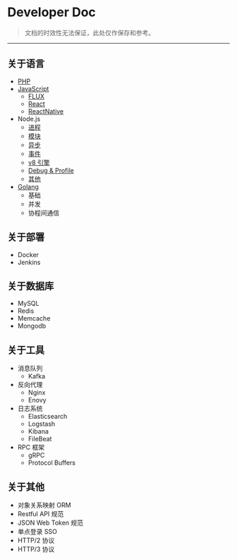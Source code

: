 Developer Doc
=========================

> 文档的时效性无法保证，此处仅作保存和参考。

---

## 关于语言

- [PHP](https://github.com/niklaus0823/doc/blob/master/doc/language/PHP.md)
- [JavaScript](https://github.com/niklaus0823/doc/blob/master/doc/language/JavaScript.md)
  - [FLUX](https://github.com/niklaus0823/doc/blob/master/doc/language/Js-FLUS.md)
  - [React](https://github.com/niklaus0823/doc/blob/master/doc/language/Js-React.md)
  - [ReactNative](https://github.com/niklaus0823/demo-react-native)
- Node.js
  - [进程](https://github.com/niklaus0823/doc/blob/master/doc/language/Node.js-Process.md)
  - [模块](https://github.com/niklaus0823/doc/blob/master/doc/language/Node.js-Module.md)
  - [异步](https://github.com/niklaus0823/doc/blob/master/doc/language/Node.js-Async.md)
  - [事件](https://github.com/niklaus0823/doc/blob/master/doc/language/Node.js-Event.md)
  - [v8 引擎](https://github.com/niklaus0823/doc/blob/master/doc/language/Node.js-v8.md)
  - [Debug & Profile](https://github.com/niklaus0823/doc/blob/master/doc/language/Node.js-Profile.md)
  - [其他](https://github.com/niklaus0823/doc/blob/master/doc/language/Node.js-Others.md)
- [Golang](https://github.com/Unknwon/the-way-to-go_ZH_CN/)
  - 基础
  - 并发
  - 协程间通信

## 关于部署

- Docker
- Jenkins

## 关于数据库

- MySQL
- Redis
- Memcache
- Mongodb

## 关于工具

- 消息队列
  - Kafka
- 反向代理
  - Nginx
  - Enovy
- 日志系统
  - Elasticsearch
  - Logstash
  - Kibana
  - FileBeat
- RPC 框架
  - gRPC
  - Protocol Buffers

## 关于其他

- 对象关系映射 ORM
- Restful API 规范
- JSON Web Token 规范
- 单点登录 SSO
- HTTP/2 协议
- HTTP/3 协议

